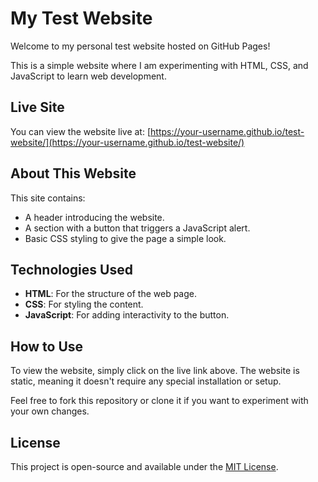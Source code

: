 # My Test Website

Welcome to my personal test website hosted on GitHub Pages!

This is a simple website where I am experimenting with HTML, CSS, and JavaScript to learn web development.

## Live Site

You can view the website live at: [https://your-username.github.io/test-website/](https://your-username.github.io/test-website/)

## About This Website

This site contains:
- A header introducing the website.
- A section with a button that triggers a JavaScript alert.
- Basic CSS styling to give the page a simple look.

## Technologies Used

- **HTML**: For the structure of the web page.
- **CSS**: For styling the content.
- **JavaScript**: For adding interactivity to the button.

## How to Use

To view the website, simply click on the live link above. The website is static, meaning it doesn't require any special installation or setup.

Feel free to fork this repository or clone it if you want to experiment with your own changes.

## License

This project is open-source and available under the [MIT License](LICENSE).
